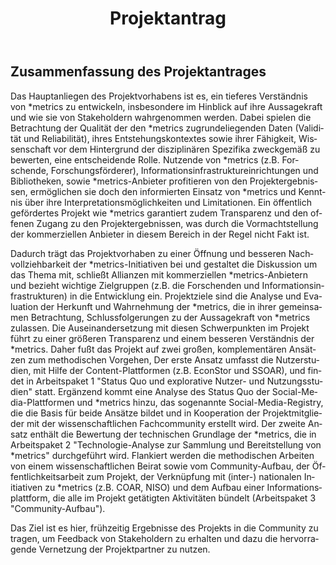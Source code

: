 ﻿---
layout: default
title: "Projektantrag"
permalink: /de/uber_uns/antrag
lang: de
parent: about
ref: proposal
comments: false
position:
order: 1
alt: "Zusammenfassung des Projektantrages"
---

## Zusammenfassung des Projektantrages

Das Hauptanliegen des Projektvorhabens ist es, ein tieferes Verständnis von *metrics zu entwickeln, insbesondere im Hinblick auf ihre Aussagekraft und wie sie von Stakeholdern wahrgenommen werden. Dabei spielen die Betrachtung der Qualität der den *metrics zugrundeliegenden Daten (Validität und Reliabilität), ihres Entstehungskontextes sowie ihrer Fähigkeit, Wissenschaft vor dem Hintergrund der disziplinären Spezifika zweckgemäß zu bewerten, eine entscheidende Rolle. Nutzende von *metrics (z.B. Forschende, Forschungsförderer), Informationsinfrastruktureinrichtungen und Bibliotheken, sowie *metrics-Anbieter profitieren von den Projektergebnissen, ermöglichen sie doch den informierten Einsatz von *metrics und Kenntnis über ihre Interpretationsmöglichkeiten und Limitationen. Ein öffentlich gefördertes Projekt wie *metrics garantiert zudem Transparenz und den offenen Zugang zu den Projektergebnissen, was durch die Vormachtstellung der
kommerziellen Anbieter in diesem Bereich in der Regel nicht Fakt ist.

Dadurch trägt das Projektvorhaben zu einer Öffnung und besseren Nachvollziehbarkeit der *metrics-Initiativen bei und gestaltet die
Diskussion um das Thema mit, schließt Allianzen mit kommerziellen *metrics-Anbietern und bezieht wichtige Zielgruppen (z.B. die Forschenden und Informationsinfrastrukturen) in die Entwicklung ein. Projektziele sind die Analyse und Evaluation der Herkunft und
Wahrnehmung der *metrics, die in ihrer gemeinsamen Betrachtung, Schlussfolgerungen zu der Aussagekraft von *metrics zulassen. Die
Auseinandersetzung mit diesen Schwerpunkten im Projekt führt zu einer größeren Transparenz und einem besseren Verständnis der
*metrics. Daher fußt das Projekt auf zwei großen, komplementären Ansätzen zum methodischen Vorgehen, Der erste Ansatz umfasst die
Nutzerstudien, mit Hilfe der Content-Plattformen (z.B. EconStor und SSOAR), und findet in Arbeitspaket 1 "Status Quo und explorative
Nutzer- und Nutzungsstudien" statt. Ergänzend kommt eine Analyse des Status Quo der Social-Media-Plattformen und *metrics hinzu, das
sogenannte Social-Media-Registry, die die Basis für beide Ansätze bildet und in Kooperation der Projektmitglieder mit der wissenschaftlichen Fachcommunity erstellt wird. Der zweite Ansatz enthält die Bewertung der technischen Grundlage der *metrics, die in Arbeitspaket 2 "Technologie-Analyse zur Sammlung und Bereitstellung von *metrics" durchgeführt wird. Flankiert werden die methodischen Arbeiten von einem wissenschaftlichen Beirat sowie vom Community-Aufbau, der Öffentlichkeitsarbeit zum Projekt, der Verknüpfung mit (inter-) nationalen Initiativen zu *metrics (z.B. COAR, NISO) und dem Aufbau einer Informationsplattform, die alle im Projekt getätigten Aktivitäten bündelt (Arbeitspaket 3 "Community-Aufbau"). 

Das Ziel ist es hier, frühzeitig Ergebnisse des Projekts in die Community zu tragen, um Feedback von Stakeholdern zu erhalten und dazu die hervorragende Vernetzung der Projektpartner zu nutzen.
